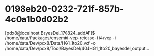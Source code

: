 # 0198eb20-0232-721f-857b-4c0a1b0d02b2
[pdx8@localhost BayesDel_170824_addAF]$ /home/data/Packages/ensembl-vep-release-114/vep  -i /home/data/Dev/pdx8/Data/HG1_1to20.vcf  -o /home/data/Dev/pdx8/Tool/BayesDel/404HG1_1to20_bayesdel_output...
